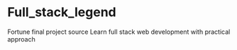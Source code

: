 # Full_stack_legend
Fortune final project source
Learn full stack web development with practical approach

